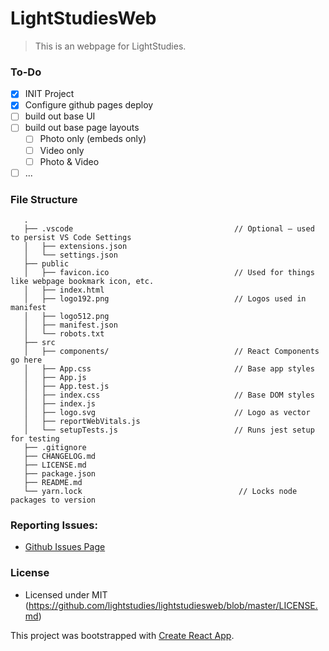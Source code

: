 # LightStudiesWeb

> This is an webpage for LightStudies.

### To-Do

- [x] INIT Project
- [x] Configure github pages deploy
- [ ] build out base UI
- [ ] build out base page layouts
  - [ ] Photo only (embeds only)
  - [ ] Video only
  - [ ] Photo & Video
- [ ] ...

### File Structure

```
   .
   ├── .vscode                                    // Optional – used to persist VS Code Settings
   │   ├── extensions.json
   │   └── settings.json
   ├── public
   │   ├── favicon.ico                            // Used for things like webpage bookmark icon, etc.
   │   ├── index.html
   │   ├── logo192.png                            // Logos used in manifest
   │   ├── logo512.png
   │   ├── manifest.json
   │   └── robots.txt
   ├── src
   │   ├── components/                            // React Components go here
   │   ├── App.css                                // Base app styles
   │   ├── App.js
   │   ├── App.test.js
   │   ├── index.css                              // Base DOM styles
   │   ├── index.js
   │   ├── logo.svg                               // Logo as vector
   │   ├── reportWebVitals.js
   │   └── setupTests.js                          // Runs jest setup for testing
   ├── .gitignore
   ├── CHANGELOG.md
   ├── LICENSE.md
   ├── package.json
   ├── README.md
   └── yarn.lock                                   // Locks node packages to version
```

### Reporting Issues:

- [Github Issues Page](https://github.com/lightstudies/lightstudiesweb/issues)

### License

- Licensed under MIT (https://github.com/lightstudies/lightstudiesweb/blob/master/LICENSE.md)

This project was bootstrapped with [Create React App](https://github.com/facebook/create-react-app).
